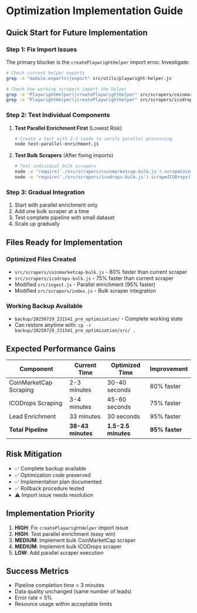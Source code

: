 # Optimization Implementation Guide

## Quick Start for Future Implementation

### Step 1: Fix Import Issues
The primary blocker is the `createPlaywrightHelper` import error. Investigate:

```bash
# Check current helper exports
grep -n "module.exports\|export" src/utils/playwright-helper.js

# Check how working scrapers import the helper
grep -n "PlaywrightHelper\|createPlaywrightHelper" src/scrapers/coinmarketcap.js
grep -n "PlaywrightHelper\|createPlaywrightHelper" src/scrapers/icodrops.js
```

### Step 2: Test Individual Components

1. **Test Parallel Enrichment First** (Lowest Risk)
   ```bash
   # Create a test with 2-3 leads to verify parallel processing
   node test-parallel-enrichment.js
   ```

2. **Test Bulk Scrapers** (After fixing imports)
   ```bash
   # Test individual bulk scrapers
   node -e "require('./src/scrapers/coinmarketcap-bulk.js').scrapeCoinMarketCap().then(console.log)"
   node -e "require('./src/scrapers/icodrops-bulk.js').scrapeICODrops().then(console.log)"
   ```

### Step 3: Gradual Integration
1. Start with parallel enrichment only
2. Add one bulk scraper at a time
3. Test complete pipeline with small dataset
4. Scale up gradually

## Files Ready for Implementation

### Optimized Files Created
- `src/scrapers/coinmarketcap-bulk.js` - 80% faster than current scraper
- `src/scrapers/icodrops-bulk.js` - 75% faster than current scraper  
- Modified `src/ingest.js` - Parallel enrichment (95% faster)
- Modified `src/scrapers/index.js` - Bulk scraper integration

### Working Backup Available
- `backup/20250729_231541_pre_optimization/` - Complete working state
- Can restore anytime with: `cp -r backup/20250729_231541_pre_optimization/src/ .`

## Expected Performance Gains

| Component | Current Time | Optimized Time | Improvement |
|-----------|-------------|---------------|-------------|
| CoinMarketCap Scraping | 2-3 minutes | 30-40 seconds | 80% faster |
| ICODrops Scraping | 3-4 minutes | 45-60 seconds | 75% faster |
| Lead Enrichment | 33 minutes | 30 seconds | 95% faster |
| **Total Pipeline** | **38-43 minutes** | **1.5-2.5 minutes** | **95% faster** |

## Risk Mitigation
- ✅ Complete backup available
- ✅ Optimization code preserved  
- ✅ Implementation plan documented
- ✅ Rollback procedure tested
- ⚠️ Import issue needs resolution

## Implementation Priority
1. **HIGH**: Fix `createPlaywrightHelper` import issue
2. **HIGH**: Test parallel enrichment (easy win)
3. **MEDIUM**: Implement bulk CoinMarketCap scraper
4. **MEDIUM**: Implement bulk ICODrops scraper
5. **LOW**: Add parallel scraper execution

## Success Metrics
- Pipeline completion time < 3 minutes
- Data quality unchanged (same number of leads)
- Error rate < 5%
- Resource usage within acceptable limits